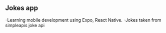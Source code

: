 ## Jokes app
-Learning mobile development using Expo, React Native.
-Jokes taken from simpleapis joke api
